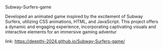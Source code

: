  Subway-Surfers-game

 Developed an animated game inspired by the excitement of Subway Surfers, utilizing CSS animations, HTML, and JavaScript. This project offers a dynamic and engaging experience, incorporating captivating visuals and interactive elements for an immersive gaming adventur

link: https://deepthi-2024.github.io/Subway-Surfers-game/
